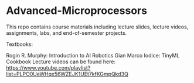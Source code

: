 # Advanced-Microprocessors

This repo contains course materials including lecture slides, lecture videos, assignments, labs, and end-of-semester projects.

Textbooks:

Rogin R. Murphy: Introduction to AI Robotics
Gian Marco Iodice: TinyML Cookbook
Lecture videos can be found here: https://www.youtube.com/playlist?list=PLPO0UeWHqx56WZEJK1UEt7kfKGmpQkd3Q
